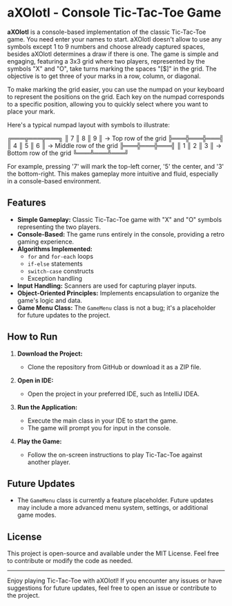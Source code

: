 # aXOlotl - Console Tic-Tac-Toe Game

**aXOlotl** is a console-based implementation of the classic Tic-Tac-Toe game. You need enter your names to start. aXOlotl doesn't allow to use any symbols except 1 to 9 numbers and choose already captured spaces, besides aXOlotl determines a draw if there is one. The game is simple and engaging, featuring a 3x3 grid where two players, represented by the symbols "X" and "O", take turns marking the spaces "[$]" in the grid. The objective is to get three of your marks in a row, column, or diagonal.

To make marking the grid easier, you can use the numpad on your keyboard to represent the positions on the grid. Each key on the numpad corresponds to a specific position, allowing you to quickly select where you want to place your mark.

Here's a typical numpad layout with symbols to illustrate:

  ╔═══╦═══╦═══╗
  ║ 7 ║ 8 ║ 9 ║  -> Top row of the grid
  ╠═══╬═══╬═══╣
  ║ 4 ║ 5 ║ 6 ║  -> Middle row of the grid
  ╠═══╬═══╬═══╣
  ║ 1 ║ 2 ║ 3 ║  -> Bottom row of the grid
  ╚═══╩═══╩═══╝

For example, pressing '7' will mark the top-left corner, '5' the center, and '3' the bottom-right. This makes gameplay more intuitive and fluid, especially in a console-based environment.

## Features

- **Simple Gameplay:** Classic Tic-Tac-Toe game with "X" and "O" symbols representing the two players.
- **Console-Based:** The game runs entirely in the console, providing a retro gaming experience.
- **Algorithms Implemented:**
  - `for` and `for-each` loops
  - `if-else` statements
  - `switch-case` constructs
  - Exception handling
- **Input Handling:** Scanners are used for capturing player inputs.
- **Object-Oriented Principles:** Implements encapsulation to organize the game's logic and data.
- **Game Menu Class:** The `GameMenu` class is not a bug; it's a placeholder for future updates to the project.

## How to Run

1. **Download the Project:**
   - Clone the repository from GitHub or download it as a ZIP file.

2. **Open in IDE:**
   - Open the project in your preferred IDE, such as IntelliJ IDEA.

3. **Run the Application:**
   - Execute the main class in your IDE to start the game.
   - The game will prompt you for input in the console.

4. **Play the Game:**
   - Follow the on-screen instructions to play Tic-Tac-Toe against another player.

## Future Updates

- The `GameMenu` class is currently a feature placeholder. Future updates may include a more advanced menu system, settings, or additional game modes.

## License

This project is open-source and available under the MIT License. Feel free to contribute or modify the code as needed.

---

Enjoy playing Tic-Tac-Toe with aXOlotl! If you encounter any issues or have suggestions for future updates, feel free to open an issue or contribute to the project.

